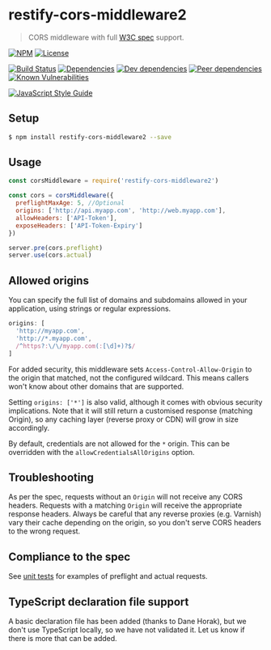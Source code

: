 # restify-cors-middleware2

> CORS middleware with full [W3C spec](https://www.w3.org/TR/cors/) support.

[![NPM](http://img.shields.io/npm/v/restify-cors-middleware2.svg?style=flat)](https://npmjs.org/package/restify-cors-middleware2)
[![License](http://img.shields.io/npm/l/restify-cors-middleware2.svg?style=flat)](https://github.com/DatatracCorporation/restify-cors-middleware2)

[![Build Status](http://img.shields.io/travis/DatatracCorporation/restify-cors-middleware2.svg?style=flat)](http://travis-ci.org/DatatracCorporation/restify-cors-middleware2)
[![Dependencies](http://img.shields.io/david/DatatracCorporation/restify-cors-middleware2.svg?style=flat)](https://david-dm.org/DatatracCorporation/restify-cors-middleware2)
[![Dev dependencies](http://img.shields.io/david/dev/DatatracCorporation/restify-cors-middleware2.svg?style=flat)](https://david-dm.org/DatatracCorporation/restify-cors-middleware2)
[![Peer dependencies](http://img.shields.io/david/peer/DatatracCorporation/restify-cors-middleware2.svg?style=flat)](https://david-dm.org/DatatracCorporation/restify-cors-middleware2)
[![Known Vulnerabilities](https://snyk.io/package/npm/restify-cors-middleware2/badge.svg)](https://snyk.io/package/npm/restify-cors-middleware2)

[![JavaScript Style Guide](https://cdn.rawgit.com/feross/standard/master/badge.svg)](https://github.com/feross/standard)

## Setup
```sh
$ npm install restify-cors-middleware2 --save
```

## Usage

```js
const corsMiddleware = require('restify-cors-middleware2')

const cors = corsMiddleware({
  preflightMaxAge: 5, //Optional
  origins: ['http://api.myapp.com', 'http://web.myapp.com'],
  allowHeaders: ['API-Token'],
  exposeHeaders: ['API-Token-Expiry']
})

server.pre(cors.preflight)
server.use(cors.actual)
```

## Allowed origins

You can specify the full list of domains and subdomains allowed in your application, using strings or regular expressions.

```js
origins: [
  'http://myapp.com',
  'http://*.myapp.com',
  /^https?:\/\/myapp.com(:[\d]+)?$/
]
```

For added security, this middleware sets `Access-Control-Allow-Origin` to the origin that matched, not the configured wildcard.
This means callers won't know about other domains that are supported.

Setting `origins: ['*']` is also valid, although it comes with obvious security implications. Note that it will still return a customised response (matching Origin), so any caching layer (reverse proxy or CDN) will grow in size accordingly.

By default, credentials are not allowed for the `*` origin.  This can be
overridden with the `allowCredentialsAllOrigins` option.

## Troubleshooting

As per the spec, requests without an `Origin` will not receive any CORS headers. Requests with a matching `Origin` will receive the appropriate response headers. Always be careful that any reverse proxies (e.g. Varnish) vary their cache depending on the origin, so you don't serve CORS headers to the wrong request.

## Compliance to the spec

See [unit tests](https://github.com/DatatracCorporation/restify-cors-middleware2/tree/master/test) for examples of preflight and actual requests.

## TypeScript declaration file support

A basic declaration file has been added (thanks to Dane Horak), but we
don't use TypeScript locally, so we have not validated it.  Let us know
if there is more that can be added.

